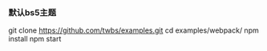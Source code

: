 ### 默认bs5主题





git clone https://github.com/twbs/examples.git
cd examples/webpack/
npm install
npm start